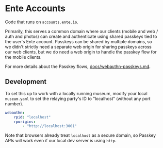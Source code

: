 # Ente Accounts

Code that runs on `accounts.ente.io`.

Primarily, this serves a common domain where our clients (mobile and web / auth
and photos) can create and authenticate using shared passkeys tied to the user's
Ente account. Passkeys can be shared by multiple domains, so we didn't strictly
need a separate web origin for sharing passkeys across our web clients, but we
do need a web origin to handle the passkey flow for the mobile clients.

For more details about the Passkey flows,
[docs/webauthn-passkeys.md](../../docs/webauthn-passkeys.md).

## Development

To set this up to work with a locally running museum, modify your local
`museum.yaml` to set the relaying party's ID to "localhost" (without any port
number).

```yaml
webauthn:
    rpid: "localhost"
    rporigins:
        - "http://localhost:3001"
```

Note that browsers already treat `localhost` as a secure domain, so Passkey APIs
will work even if our local dev server is using `http`.
